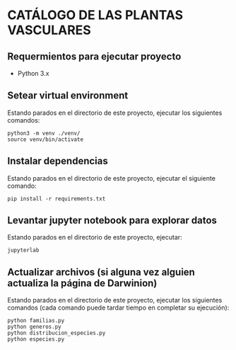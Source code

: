 # CATÁLOGO DE LAS PLANTAS VASCULARES

## Requermientos para ejecutar proyecto

 - Python 3.x


## Setear virtual environment

Estando parados en el directorio de este proyecto, ejecutar los siguientes comandos:

```
python3 -m venv ./venv/
source venv/bin/activate
```

## Instalar dependencias

Estando parados en el directorio de este proyecto, ejecutar el siguiente comando:

```
pip install -r requirements.txt
```

## Levantar jupyter notebook para explorar datos

Estando parados en el directorio de este proyecto, ejecutar:

```
jupyterlab
```

## Actualizar archivos (si alguna vez alguien actualiza la página de Darwinion)

Estando parados en el directorio de este proyecto, ejecutar los siguientes comandos (cada comando puede tardar tiempo en completar su ejecución):

```
python familias.py
python generos.py
python distribucion_especies.py
python especies.py
```

